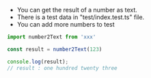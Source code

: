 - You can get the result of a number as text.
- There is a test data in "test/index.test.ts" file.
- You can add more numbers to test

```ts
import number2Text from 'xxx'

const result = number2Text(123)

console.log(result);
// result : one hundred twenty three
```
